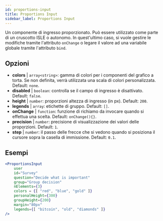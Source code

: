 ```yaml
---
id: proportions-input 
title: Proportions Input
sidebar_label: Proportions Input
---
```


Un componente di ingresso proporzionato. Può essere utilizzato come parte di un cruscotto ISLE o autonomo. In quest'ultimo caso, si vuole gestire le modifiche tramite l'attributo `onChange` o legare il valore ad una variabile globale tramite l'attributo `bind`.

## Opzioni

* __colors__ | `array<string>`: gamma di colori per i componenti del grafico a torta. Se non definita, verrà utilizzata una scala di colori personalizzata. Default: `none`.
* __disabled__ | `boolean`: controlla se il campo di ingresso è disattivato. Default: `false`.
* __height__ | `number`: proporzioni altezza di ingresso (in px). Default: `200`.
* __legends__ | `array`: etichette di gruppo. Default: `[]`.
* __onChange__ | `function`: funzione di richiamo da invocare quando si effettua una scelta. Default: `onChange(){}`.
* __precision__ | `number`: precisione di visualizzazione dei valori delle proporzioni. Default: `1`.
* __step__ | `number`: il passo delle frecce che si vedono quando si posiziona il cursore sopra la casella di immissione. Default: `0.1`.


## Esempi

```jsx live
<ProportionsInput
    user
    id="Survey"
    question="Decide what is important"
    group="Group decision"
    nElements={3}
    colors = {[ "red", "blue", "gold" ]}
    personalHeight={300}
    groupHeight={200}
    margin="80px"
    legends={[ "bitcoin", "old", "diamonds" ]}
/>
```

